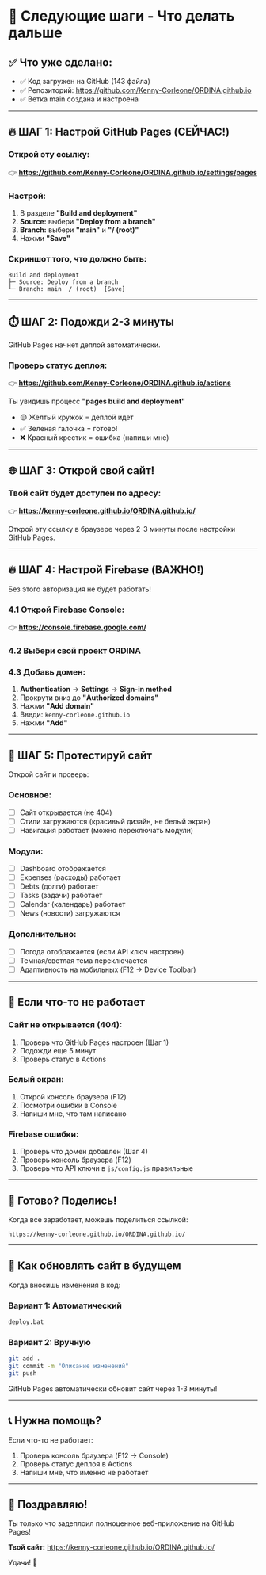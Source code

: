# 🎯 Следующие шаги - Что делать дальше

## ✅ Что уже сделано:
- ✅ Код загружен на GitHub (143 файла)
- ✅ Репозиторий: https://github.com/Kenny-Corleone/ORDINA.github.io
- ✅ Ветка main создана и настроена

---

## 🔥 ШАГ 1: Настрой GitHub Pages (СЕЙЧАС!)

### Открой эту ссылку:
👉 **https://github.com/Kenny-Corleone/ORDINA.github.io/settings/pages**

### Настрой:
1. В разделе **"Build and deployment"**
2. **Source:** выбери **"Deploy from a branch"**
3. **Branch:** выбери **"main"** и **"/ (root)"**
4. Нажми **"Save"**

### Скриншот того, что должно быть:
```
Build and deployment
├─ Source: Deploy from a branch
└─ Branch: main  / (root)  [Save]
```

---

## ⏱️ ШАГ 2: Подожди 2-3 минуты

GitHub Pages начнет деплой автоматически.

### Проверь статус деплоя:
👉 **https://github.com/Kenny-Corleone/ORDINA.github.io/actions**

Ты увидишь процесс **"pages build and deployment"**
- 🟡 Желтый кружок = деплой идет
- ✅ Зеленая галочка = готово!
- ❌ Красный крестик = ошибка (напиши мне)

---

## 🌐 ШАГ 3: Открой свой сайт!

### Твой сайт будет доступен по адресу:
👉 **https://kenny-corleone.github.io/ORDINA.github.io/**

Открой эту ссылку в браузере через 2-3 минуты после настройки GitHub Pages.

---

## 🔥 ШАГ 4: Настрой Firebase (ВАЖНО!)

Без этого авторизация не будет работать!

### 4.1 Открой Firebase Console:
👉 **https://console.firebase.google.com/**

### 4.2 Выбери свой проект ORDINA

### 4.3 Добавь домен:
1. **Authentication** → **Settings** → **Sign-in method**
2. Прокрути вниз до **"Authorized domains"**
3. Нажми **"Add domain"**
4. Введи: `kenny-corleone.github.io`
5. Нажми **"Add"**

---

## 🧪 ШАГ 5: Протестируй сайт

Открой сайт и проверь:

### Основное:
- [ ] Сайт открывается (не 404)
- [ ] Стили загружаются (красивый дизайн, не белый экран)
- [ ] Навигация работает (можно переключать модули)

### Модули:
- [ ] Dashboard отображается
- [ ] Expenses (расходы) работает
- [ ] Debts (долги) работает
- [ ] Tasks (задачи) работает
- [ ] Calendar (календарь) работает
- [ ] News (новости) загружаются

### Дополнительно:
- [ ] Погода отображается (если API ключ настроен)
- [ ] Темная/светлая тема переключается
- [ ] Адаптивность на мобильных (F12 → Device Toolbar)

---

## 🐛 Если что-то не работает

### Сайт не открывается (404):
1. Проверь что GitHub Pages настроен (Шаг 1)
2. Подожди еще 5 минут
3. Проверь статус в Actions

### Белый экран:
1. Открой консоль браузера (F12)
2. Посмотри ошибки в Console
3. Напиши мне, что там написано

### Firebase ошибки:
1. Проверь что домен добавлен (Шаг 4)
2. Проверь консоль браузера (F12)
3. Проверь что API ключи в `js/config.js` правильные

---

## 📱 Готово? Поделись!

Когда все заработает, можешь поделиться ссылкой:
```
https://kenny-corleone.github.io/ORDINA.github.io/
```

---

## 🔄 Как обновлять сайт в будущем

Когда вносишь изменения в код:

### Вариант 1: Автоматический
```bash
deploy.bat
```

### Вариант 2: Вручную
```bash
git add .
git commit -m "Описание изменений"
git push
```

GitHub Pages автоматически обновит сайт через 1-3 минуты!

---

## 📞 Нужна помощь?

Если что-то не работает:
1. Проверь консоль браузера (F12 → Console)
2. Проверь статус деплоя в Actions
3. Напиши мне, что именно не работает

---

## 🎉 Поздравляю!

Ты только что задеплоил полноценное веб-приложение на GitHub Pages!

**Твой сайт:** https://kenny-corleone.github.io/ORDINA.github.io/

Удачи! 🚀
